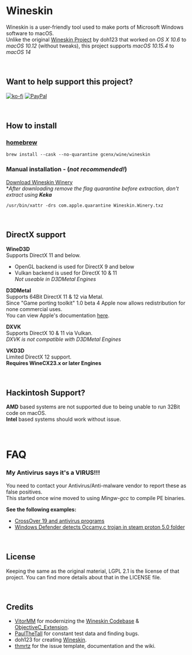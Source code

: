 # Wineskin
Wineskin is a user-friendly tool used to make ports of Microsoft Windows software to macOS.\
Unlike the original [Wineskin Project](https://web.archive.org/web/20141218081028/http://wineskin.urgesoftware.com/tiki-index.php) by doh123 that worked on *OS X 10.6* to *macOS 10.12* (without tweaks), this project supports *macOS 10.15.4* to *macOS 14*

<br>

## Want to help support this project?
[![ko-fi](https://img.shields.io/badge/kofi-Donate-blue?style=for-the-badge&logo=ko-fi)](https://ko-fi.com/gcenx)
[![PayPal](https://img.shields.io/badge/PayPal-Donate-blue?style=for-the-badge&logo=paypal)](https://www.paypal.com/paypalme/gcenx)

<br>

## How to install
### [homebrew](https://brew.sh/)
```
brew install --cask --no-quarantine gcenx/wine/wineskin
```

### Manual installation - (_not recommended!_)  
[Download Wineskin Winery](https://github.com/Gcenx/WineskinServer/releases/download/V1.8.4.2/Wineskin.Winery.txz)\
*_After downloading remove the flag quarantine before extraction, don't extract using __Keka___
```
/usr/bin/xattr -drs com.apple.quarantine Wineskin.Winery.txz
```

<br>

## DirectX support

__WineD3D__\
Supports DirectX 11 and below.
- OpenGL backend is used for DirectX 9 and below
- Vulkan backend is used for DirectX 10 & 11  
_Not useable in D3DMetal Engines_

__D3DMetal__\
Supports 64Bit DirectX 11 & 12 via Metal.\
Since "Game porting toolkit" 1.0 beta 4 Apple now allows redistribution for none commercial uses.\
You can view  Apple's documentation [here](https://github.com/Gcenx/WineskinServer/tree/master/D3DMetal).

__DXVK__\
Supports DirectX 10 & 11 via Vulkan.\
_DXVK is not compatible with D3DMetal Engines_

__VKD3D__\
Limited DirectX 12 support.\
__Requires WineCX23.x or later Engines__

<br>

## Hackintosh Support?
__AMD__ based systems are not supported due to being unable to run 32Bit code on macOS.  
__Intel__ based systems should work without issue.

<br>

# FAQ
### My Antivirus says it's a VIRUS!!!
You need to contact your Antivirus/Anti-malware vendor to report these as false positives.\
This started once wine moved to using *Mingw-gcc* to compile PE binaries.

__See the following examples:__
- [CrossOver 19 and antivirus programs](https://www.codeweavers.com/support/forums/general/?t=27;msg=222870)
- [Windows Defender detects Occamy.c trojan in steam proton 5.0 folder](https://github.com/ValveSoftware/Proton/issues/3593)

<br>

## License
Keeping the same as the original material, LGPL 2.1 is the license of that project. You can find more details about that in the LICENSE file.

<br>

## Credits
- [VitorMM](https://github.com/vitor251093) for modernizing the [Wineskin Codebase](https://github.com/vitor251093/wineskin) & [ObjectiveC_Extension](https://github.com/vitor251093/ObjectiveC_Extension).
- [PaulTheTall](https://www.paulthetall.com/) for constant test data and finding bugs.
- doh123 for creating [Wineskin](http://wineskin.urgesoftware.com).
- [thmrtz](https://github.com/thmrtnz) for the issue template, documentation and the wiki.
